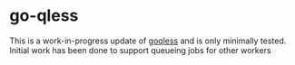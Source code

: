 go-qless
========

This is a work-in-progress update of [goqless] and is only minimally
tested. Initial work has been done to support queueing jobs for other
workers


[goqless]: https://github.com/ngaut/goqless